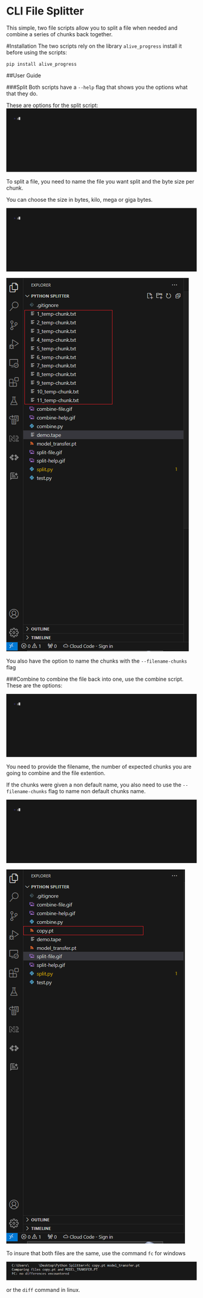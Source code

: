 # CLI File Splitter
This simple, two file scripts allow you to split a file when needed and combine a series of chunks back together.

#Installation 
The two scripts rely on the library `alive_progress` 
install it before using the scripts:
```
pip install alive_progress
```
##User Guide

###Split
Both scripts have a `--help` flag that shows you the options what that they do.

These are options for the split script:
![split-help](./resources/split-help.gif)


To split a file, you need to name the file you want split and the byte size per chunk.

You can choose the size in bytes, kilo, mega or giga bytes.

![split-file](./resources/split-file.gif)

![split.png](./resources/split.png)

You also have the option to name the chunks with the `--filename-chunks` flag

###Combine
to combine the file back into one, use the combine script.
These are the options:

![combine-help](./resources/combine-help.gif)

You need to provide the filename, the number of expected chunks you are going to combine and the file extention.

If the chunks were given a non default name, you also need to use the `--filename-chunks` flag to name non default chunks name.

![combine-file](./resources/combine-file.gif)

![combine.png](./resources/combine.png)

To insure that both files are the same, use the command `fc` for windows 

![compare-windows.png](./resources/compare-windows.png)

or the `diff` command in linux.






